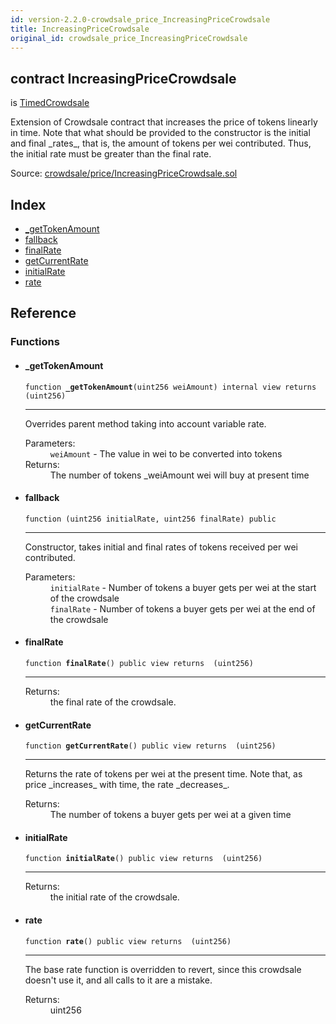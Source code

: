 ```yaml
---
id: version-2.2.0-crowdsale_price_IncreasingPriceCrowdsale
title: IncreasingPriceCrowdsale
original_id: crowdsale_price_IncreasingPriceCrowdsale
---
```


<div class="contract-doc"><div class="contract"><h2 class="contract-header"><span class="contract-kind">contract</span> IncreasingPriceCrowdsale</h2><p class="base-contracts"><span>is</span> <a href="crowdsale_validation_TimedCrowdsale.html">TimedCrowdsale</a></p><p class="description">Extension of Crowdsale contract that increases the price of tokens linearly in time. Note that what should be provided to the constructor is the initial and final _rates_, that is, the amount of tokens per wei contributed. Thus, the initial rate must be greater than the final rate.</p><div class="source">Source: <a href="https://github.com/OpenZeppelin/zeppelin-solidity/blob/v2.2.0/contracts/crowdsale/price/IncreasingPriceCrowdsale.sol" target="_blank">crowdsale/price/IncreasingPriceCrowdsale.sol</a></div></div><div class="index"><h2>Index</h2><ul><li><a href="crowdsale_price_IncreasingPriceCrowdsale.html#_getTokenAmount">_getTokenAmount</a></li><li><a href="crowdsale_price_IncreasingPriceCrowdsale.html#">fallback</a></li><li><a href="crowdsale_price_IncreasingPriceCrowdsale.html#finalRate">finalRate</a></li><li><a href="crowdsale_price_IncreasingPriceCrowdsale.html#getCurrentRate">getCurrentRate</a></li><li><a href="crowdsale_price_IncreasingPriceCrowdsale.html#initialRate">initialRate</a></li><li><a href="crowdsale_price_IncreasingPriceCrowdsale.html#rate">rate</a></li></ul></div><div class="reference"><h2>Reference</h2><div class="functions"><h3>Functions</h3><ul><li><div class="item function"><span id="_getTokenAmount" class="anchor-marker"></span><h4 class="name">_getTokenAmount</h4><div class="body"><code class="signature">function <strong>_getTokenAmount</strong><span>(uint256 weiAmount) </span><span>internal </span><span>view </span><span>returns  (uint256) </span></code><hr/><div class="description"><p>Overrides parent method taking into account variable rate.</p></div><dl><dt><span class="label-parameters">Parameters:</span></dt><dd><div><code>weiAmount</code> - The value in wei to be converted into tokens</div></dd><dt><span class="label-return">Returns:</span></dt><dd>The number of tokens _weiAmount wei will buy at present time</dd></dl></div></div></li><li><div class="item function"><span id="fallback" class="anchor-marker"></span><h4 class="name">fallback</h4><div class="body"><code class="signature">function <strong></strong><span>(uint256 initialRate, uint256 finalRate) </span><span>public </span></code><hr/><div class="description"><p>Constructor, takes initial and final rates of tokens received per wei contributed.</p></div><dl><dt><span class="label-parameters">Parameters:</span></dt><dd><div><code>initialRate</code> - Number of tokens a buyer gets per wei at the start of the crowdsale</div><div><code>finalRate</code> - Number of tokens a buyer gets per wei at the end of the crowdsale</div></dd></dl></div></div></li><li><div class="item function"><span id="finalRate" class="anchor-marker"></span><h4 class="name">finalRate</h4><div class="body"><code class="signature">function <strong>finalRate</strong><span>() </span><span>public </span><span>view </span><span>returns  (uint256) </span></code><hr/><dl><dt><span class="label-return">Returns:</span></dt><dd>the final rate of the crowdsale.</dd></dl></div></div></li><li><div class="item function"><span id="getCurrentRate" class="anchor-marker"></span><h4 class="name">getCurrentRate</h4><div class="body"><code class="signature">function <strong>getCurrentRate</strong><span>() </span><span>public </span><span>view </span><span>returns  (uint256) </span></code><hr/><div class="description"><p>Returns the rate of tokens per wei at the present time. Note that, as price _increases_ with time, the rate _decreases_.</p></div><dl><dt><span class="label-return">Returns:</span></dt><dd>The number of tokens a buyer gets per wei at a given time</dd></dl></div></div></li><li><div class="item function"><span id="initialRate" class="anchor-marker"></span><h4 class="name">initialRate</h4><div class="body"><code class="signature">function <strong>initialRate</strong><span>() </span><span>public </span><span>view </span><span>returns  (uint256) </span></code><hr/><dl><dt><span class="label-return">Returns:</span></dt><dd>the initial rate of the crowdsale.</dd></dl></div></div></li><li><div class="item function"><span id="rate" class="anchor-marker"></span><h4 class="name">rate</h4><div class="body"><code class="signature">function <strong>rate</strong><span>() </span><span>public </span><span>view </span><span>returns  (uint256) </span></code><hr/><div class="description"><p>The base rate function is overridden to revert, since this crowdsale doesn&#x27;t use it, and all calls to it are a mistake.</p></div><dl><dt><span class="label-return">Returns:</span></dt><dd>uint256</dd></dl></div></div></li></ul></div></div></div>
